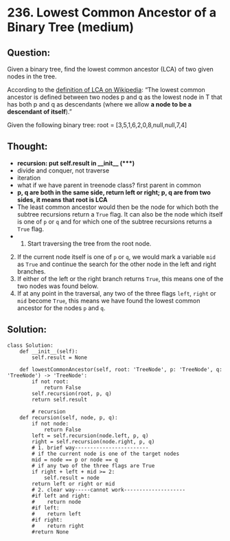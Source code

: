 # 236. Lowest Common Ancestor of a Binary Tree \(medium\)

## Question:

Given a binary tree, find the lowest common ancestor \(LCA\) of two given nodes in the tree.

According to the [definition of LCA on Wikipedia](https://en.wikipedia.org/wiki/Lowest_common_ancestor): “The lowest common ancestor is defined between two nodes p and q as the lowest node in T that has both p and q as descendants \(where we allow **a node to be a descendant of itself**\).”

Given the following binary tree:  root = \[3,5,1,6,2,0,8,null,null,7,4\]

## Thought:

* **recursion: put self.result in \_\_init\_\_ \(\*\*\*\)**
* divide and conquer, not traverse
* iteration 
* what if we have parent in treenode class? first parent in common
* **p, q are both in the same side, return left or right; p, q are from two sides, it means that root is LCA**
* The least common ancestor would then be the node for which both the subtree recursions return a `True` flag. It can also be the node which itself is one of `p` or `q` and for which one of the subtree recursions returns a `True` flag.
*  1. Start traversing the tree from the root node.
  2. If the current node itself is one of `p` or `q`, we would mark a variable `mid` as `True` and continue the search for the other node in the left and right branches.
  3. If either of the left or the right branch returns `True`, this means one of the two nodes was found below.
  4. If at any point in the traversal, any two of the three flags `left`, `right` or `mid` become `True`, this means we have found the lowest common ancestor for the nodes `p` and `q`.

## Solution:

```text
class Solution:
    def __init__(self):
        self.result = None
        
    def lowestCommonAncestor(self, root: 'TreeNode', p: 'TreeNode', q: 'TreeNode') -> 'TreeNode':
        if not root:
            return False
        self.recursion(root, p, q)
        return self.result
    
        # recursion
    def recursion(self, node, p, q):
        if not node:
            return False
        left = self.recursion(node.left, p, q)
        right = self.recursion(node.right, p, q)
        # 1. brief way------------------------
        # if the current node is one of the target nodes
        mid = node == p or node == q
        # if any two of the three flags are True
        if right + left + mid >= 2:
            self.result = node
        return left or right or mid
        # 2. clear way-----cannot work--------------------
        #if left and right:
        #    return node
        #if left:
        #    return left
        #if right:
        #    return right
        #return None
```

